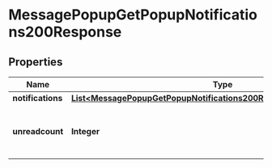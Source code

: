 

# MessagePopupGetPopupNotifications200Response


## Properties

| Name | Type | Description | Notes |
|------------ | ------------- | ------------- | -------------|
|**notifications** | [**List&lt;MessagePopupGetPopupNotifications200ResponseNotificationsInner&gt;**](MessagePopupGetPopupNotifications200ResponseNotificationsInner.md) |  |  |
|**unreadcount** | **Integer** | the number of unread message for the given user |  |



